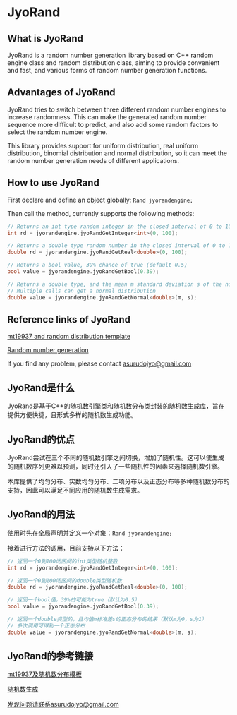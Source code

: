# JyoRand

## What is JyoRand

JyoRand is a random number generation library based on C++ random engine class and random distribution class, aiming to provide convenient and fast, and various forms of random number generation functions.

## Advantages of JyoRand

JyoRand tries to switch between three different random number engines to increase randomness. This can make the generated random number sequence more difficult to predict, and also add some random factors to select the random number engine.

This library provides support for uniform distribution, real uniform distribution, binomial distribution and normal distribution, so it can meet the random number generation needs of different applications.

## How to use JyoRand

First declare and define an object globally: `Rand jyorandengine;`

Then call the method, currently supports the following methods:

```C++
// Returns an int type random integer in the closed interval of 0 to 100
int rd = jyorandengine.jyoRandGetInteger<int>(0, 100);

// Returns a double type random number in the closed interval of 0 to 100
double rd = jyorandengine.jyoRandGetReal<double>(0, 100);

// Returns a bool value, 39% chance of true (default 0.5)
bool value = jyorandengine.jyoRandGetBool(0.39);

// Returns a double type, and the mean m standard deviation s of the normal distribution (default m is 0, s is 1)
// Multiple calls can get a normal distribution
double value = jyorandengine.jyoRandGetNormal<double>(m, s);
```

## Reference links of JyoRand

[mt19937 and random distribution template](https://demo.hedgedoc.org/s/ECOgQ9RZM)

[Random number generation](https://demo.hedgedoc.org/s/Dp8lD-IGz)

If you find any problem, please contact asurudojyo@gmail.com


## JyoRand是什么

JyoRand是基于C++的随机数引擎类和随机数分布类封装的随机数生成库，旨在提供方便快捷，且形式多样的随机数生成功能。

## JyoRand的优点
JyoRand尝试在三个不同的随机数引擎之间切换，增加了随机性。这可以使生成的随机数序列更难以预测，同时还引入了一些随机性的因素来选择随机数引擎。

本库提供了均匀分布、实数均匀分布、二项分布以及正态分布等多种随机数分布的支持，因此可以满足不同应用的随机数生成需求。

## JyoRand的用法

使用时先在全局声明并定义一个对象：`Rand jyorandengine;`

接着进行方法的调用，目前支持以下方法：

```C++
// 返回一个0到100闭区间的int类型随机整数
int rd = jyorandengine.jyoRandGetInteger<int>(0, 100);

// 返回一个0到100闭区间的double类型随机数
double rd = jyorandengine.jyoRandGetReal<double>(0, 100);

// 返回一个bool值，39%的可能为true（默认为0.5）
bool value = jyorandengine.jyoRandGetBool(0.39);

// 返回一个double类型的，且均值m标准差s的正态分布的结果（默认m为0，s为1）
// 多次调用可得到一个正态分布
double value = jyorandengine.jyoRandGetNormal<double>(m, s);
```

## JyoRand的参考链接

[mt19937及随机数分布模板](https://demo.hedgedoc.org/s/ECOgQ9RZM)

[随机数生成](https://demo.hedgedoc.org/s/Dp8lD-IGz)

发现问题请联系asurudojyo@gmail.com

